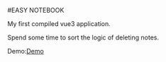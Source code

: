 #EASY NOTEBOOK

My first compiled vue3 application.

Spend some time to sort the logic of deleting notes.

Demo:[Demo]()
